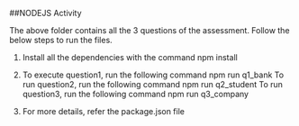 ##NODEJS Activity

The above folder contains all the 3 questions of the assessment. Follow the below steps to run the files.

1. Install all the dependencies with the command
   npm install

2. To execute question1, run the following command 
   npm run q1_bank
   To run question2, run the following command
   npm run q2_student
   To run question3, run the following command
   npm run q3_company

3. For more details, refer the package.json file
